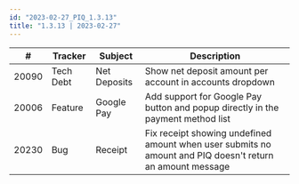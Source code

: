 ```yaml
--- 
id: "2023-02-27_PIQ_1.3.13"
title: "1.3.13 | 2023-02-27"
---
```


| #     | Tracker   | Subject      | Description                                                                                               |
| ----- | --------- | ------------ | --------------------------------------------------------------------------------------------------------- |
| 20090 | Tech Debt | Net Deposits | Show net deposit amount per account in accounts dropdown                                                  |
| 20006 | Feature   | Google Pay   | Add support for Google Pay button and popup directly in the payment method list                           |
| 20230 | Bug       | Receipt      | Fix receipt showing undefined amount when user submits no amount and PIQ doesn't return an amount message |
